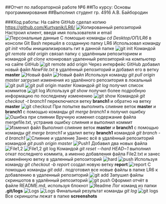 ##Отчет по лабораторной работе №6 
##По курсу: Основы программирования
##Выполнил студент гр. 4916 А.В. Байбородин


###Ход работы:
На сайте GitHub сделал копию https://github.com/Kurtyanik/LR6/
![Копированный репозиторий](screenshots/screen1.jpg)
Настроил клиент, введя имя пользователя и email
![Персональные данные](screenshots/screen2.jpg)
С помощью команды _cd Desktop/ОП/LR6_ в консоли Git Bash перешёл в созданную папку LR6
Использовал команду _git init_ чтобы инициализировать гит в данной папке
![git init](screenshots/screen3.jpg)
Командой _git remote add origin_ связал папку с удалённым репозиторием и командой _git clone_ клонировал удаленный репозиторий на компьютер на сайте GitHub
![git remote add origin](screenshots/screen4.jpg)
Через интерфейс GitHub добавил новый файл _NewFile.txt_ в удалённый репозиторий и добавил его в ветку __master__
![Новый файл](screenshots/screen5.jpg)
![Новый файл](screenshots/screen6.jpg)
Используя команду _git pull origin master_ загрузил изменения из удалённого репозитория в локальный
![git pull](screenshots/screen7.jpg)
![git pull origin master](screenshots/screen8.jpg)
Командой _git log_ получил список коммитов
![git log](screenshots/screen9.jpg)
Используя _git show_ получил более подробную информацию по последнему изменению
![git show](screenshots/screen10.jpg)
Командой _git checkout -t branch1_ переключился ветку **branch1** и обратно на ветку **master**
![git checkout](screenshots/screen11.jpg)
При попытке выполнить слияние веток **master** и **branch1** с помощью команды _git merge branch1_ я получил ошибку
![Ошибка при слиянии](screenshots/screen12.jpg)
Вручную изменил содержание файла mergefile.txt, устранив ошибку слияния и выполнил коммит
![Изменил файл](screenshots/screen13.jpg)
Выполнил слияние веток **master** и **branch1** с помощью команды _git merge branch1_ и удалил ветку **branch1** командой _git branch -d branch1_
![Слияние и удаление](screenshots/screen14.jpg)
Занес всё в удалённый репозиторий командой _git push origin master_ 
![Push1](screenshots/screen15.jpg)
Добавил два новых файла
![File1,2](screenshots/screen16.jpg)
![File1,2 git log](screenshots/screen17.jpg)
Командой _git reset --hard HEAD~1_ выполнил откат последнего коммита, а именно добавления файла File2.txt и занес изменённую ветку в удаленный репозиторий
![hard](screenshots/screen18.jpg)
![push](screenshots/screen19.jpg)
Используя команду _git checkout -b report_ создал новую ветку **report**
![report](screenshots/screen20.jpg)
С помощью команды _git add ._ подготовил все новые файлы в папке LR6 к добавлению в удаленный репозиторий
![git add](screenshots/screen21.jpg)
Запушил файлы скриншотов в удалённый репозиторий
![git push](screenshots/screen22.jpg)
Оформил отчёт в файле README.md, используя блокнот
![Readme](screenshots/screen23.jpg)
Лог команд из папки **.git/logs**
![Logs](screenshots/screen24.jpg)
![Logs](screenshots/screen25.jpg)
Финальный результат команды _git log_
![git logs](screenshots/screen26.jpg)
Все скриншоты лежат в папке **screenshots**